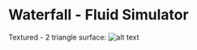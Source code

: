 # Waterfall - Fluid Simulator

Textured - 2 triangle surface:
![alt text](https://drive.google.com/uc?export=download&id=1y0F4LRSf-Bn8hVQqkCemAuOVpV0eQQAt)
